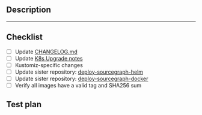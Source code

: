 ## Description

<!-- description here -->

---

## Checklist

<!--
  Kubernetes, both Kustomize and Helm, and Docker Compose MUST be kept in sync.
  You should not merge a change here without a corresponding change in the other repositories,
  unless it is specific to this deployment type. If uneeded, add link or explanation of why it is not needed here.
-->

- [ ] Update [CHANGELOG.md](https://github.com/sourcegraph/sourcegraph/blob/main/CHANGELOG.md)
- [ ] Update [K8s Upgrade notes](https://github.com/sourcegraph/sourcegraph/blob/main/doc/admin/updates/kubernetes.md)
- [ ] Kustomiz-specific changes
- [ ] Update sister repository: [deploy-sourcegraph-helm](https://github.com/sourcegraph/deploy-sourcegraph-helm)
- [ ] Update sister repository: [deploy-sourcegraph-docker](https://github.com/sourcegraph/deploy-sourcegraph-docker)
- [ ] Verify all images have a valid tag and SHA256 sum

## Test plan

<!--
  As part of SOC2/GN-104 and SOC2/GN-105 requirements, all pull requests are REQUIRED to
  provide a "test plan". A test plan is a loose explanation of what you have done or
  implemented to test this, as outlined in our Testing principles and guidelines:
  https://docs.sourcegraph.com/dev/background-information/testing_principles
  Write your test plan here after the "Test plan" header.
-->
